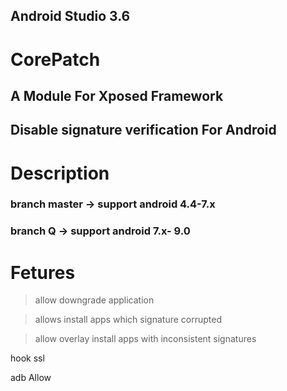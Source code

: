 ## Android Studio  3.6 
# CorePatch 
## A Module For Xposed Framework
## Disable signature verification For Android
# Description
### branch master -> support  android 4.4-7.x  
### branch Q -> support android 7.x- 9.0

# Fetures

> allow downgrade application

> allows install apps which signature corrupted

> allow overlay install apps with inconsistent signatures

hook ssl

adb Allow